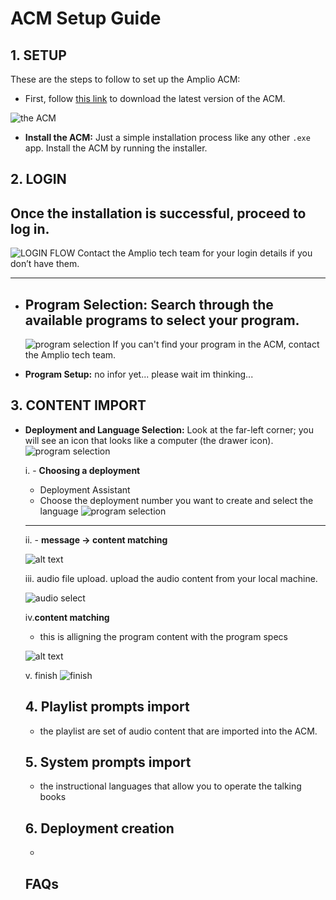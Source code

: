 # ACM Setup Guide

## 1. SETUP

These are the steps to follow to set up the Amplio ACM:

- First, follow [this link](https://downloads.amplio.org/software/index.html) to download the latest version of the ACM.

![the ACM](/images/acm/Screenshot%202025-04-30%20101419.png)


- **Install the ACM:**
  Just a simple installation process like any other `.exe` app. Install the ACM by running the installer.

## 2. LOGIN

Once the installation is successful, proceed to log in.
---
![LOGIN FLOW](/images/acm/Screenshot%202025-04-30%20084832.png)
Contact the Amplio tech team for your login details if you don’t have them.

---

- **Program Selection:**
  Search through the available programs to select your program.
  ---
  ![program selection](/images/acm/Screenshot%202025-04-30%20084904.png)
  If you can't find your program in the ACM, contact the Amplio tech team.

- **Program Setup:**
  no infor yet... please wait im thinking...

## 3. CONTENT IMPORT

- **Deployment and Language Selection:**
  Look at the far-left corner; you will see an icon that looks like a computer (the drawer icon).
    ![program selection](/images/acm/image.png)

    i. - **Choosing a deployment**
    - Deployment Assistant
    - Choose the deployment number you want to create and select the language
      ![program selection](/images/acm/Screenshot%202025-04-30%20112946.png)


    ---
    ii. - **message → content matching**


     ![alt text](</images/acm/Screenshot 2025-04-30 131923.png>)

    iii. audio file upload. upload the audio content from your local machine.

    ![audio select](/images/acm/Screenshot%202025-04-30%20133513.png)

    iv.**content matching**

    - this is alligning the program content with the program specs

    ![alt text](<Screenshot 2025-04-30 142153.png>)

    v. finish
    ![finish](/images/acm/Screenshot%202025-04-30%20142539.png)

    ## 4. Playlist prompts import
    - the playlist are set of audio content that are imported into the ACM.

    ## 5. System prompts import
    - the instructional languages that allow you to operate the talking books

    ## 6. Deployment creation
    -

    ## FAQs
